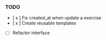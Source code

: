 ### TODO

- [ x ] Fix created_at when update a exercise
- [ x ] Create reusable templates
- [ ] Refactor interface
